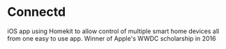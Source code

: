 # Connectd
iOS app using Homekit to allow control of multiple smart home devices all from one easy to use app.
Winner of Apple's WWDC scholarship in 2016
